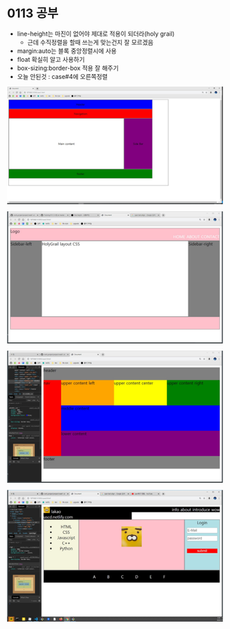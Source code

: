 # 0113 공부

- line-height는 마진이 없어야 제대로 적용이 되더라(holy grail)
  - 근데 수직정렬을 할때 쓰는게 맞는건지 잘 모르겠음
- margin:auto는 블록 중앙정렬시에 사용
- float 확실히 알고 사용하기
- box-sizing:border-box 적용 잘 해주기
- 오늘 안된것 : case#4에 오른쪽정렬





![](https://github.com/DivinIsland/Tutoring/blob/master/0113/holy%20grail/1.jpg)





![](https://github.com/DivinIsland/Tutoring/blob/master/0113/holy%20grail/2.jpg)





![](https://github.com/DivinIsland/Tutoring/blob/master/0113/holy%20grail/3.jpg)



![](https://github.com/DivinIsland/Tutoring/blob/master/0113/holy%20grail/4.jpg)